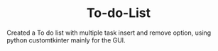 <h1 align="center">
	To-do-List
</h1>

Created a To do list with multiple task insert and remove option, using python customtkinter mainly for the GUI.